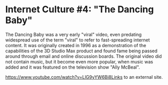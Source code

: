 # Internet Culture #4: "The Dancing Baby"
The Dancing Baby was a very early "viral" video, even predating widespread use of the term "viral" to refer to fast-spreading internet content.  It was originally created in 1996 as a demonstration of the capabilities of the 3D Studio Max product and found fame being passed around through email and online discussion boards.  The original video did not contain music, but it become even more popular, when music was added and it was featured on the television show "Ally McBeal".  

https://www.youtube.com/watch?v=LlG9yYW6Bi8Links to an external site.